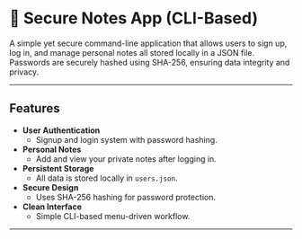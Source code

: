 # 🧠 Secure Notes App (CLI-Based)

A simple yet secure command-line application that allows users to sign up, log in, and manage personal notes  all stored locally in a JSON file. Passwords are securely hashed using SHA-256, ensuring data integrity and privacy.

---

##  Features

- **User Authentication**
  - Signup and login system with password hashing.
- **Personal Notes**
  - Add and view your private notes after logging in.
- **Persistent Storage**
  - All data is stored locally in `users.json`.
- **Secure Design**
  - Uses SHA-256 hashing for password protection.
- **Clean Interface**
  - Simple CLI-based menu-driven workflow.

---



